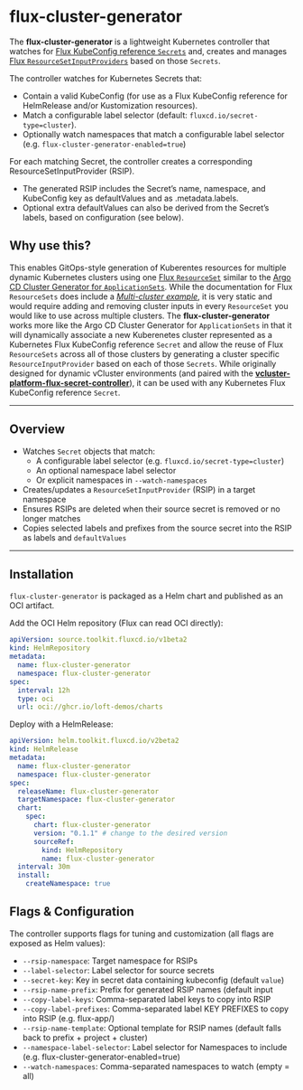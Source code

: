 # flux-cluster-generator

The **flux-cluster-generator** is a lightweight Kubernetes controller that watches for [Flux KubeConfig reference `Secrets`](https://fluxcd.io/flux/components/helm/helmreleases/#kubeconfig-reference) and, creates and manages [Flux `ResourceSetInputProviders`](https://fluxcd.control-plane.io/operator/resourcesetinputprovider/) based on those `Secrets`. 

The controller watches for Kubernetes Secrets that:
- Contain a valid KubeConfig (for use as a Flux KubeConfig reference for HelmRelease and/or Kustomization resources).
- Match a configurable label selector (default: `fluxcd.io/secret-type=cluster`).
- Optionally watch namespaces that match a configurable label selector (e.g. `flux-cluster-generator-enabled=true`)

For each matching Secret, the controller creates a corresponding ResourceSetInputProvider (RSIP).
- The generated RSIP includes the Secret’s name, namespace, and KubeConfig key as defaultValues and as .metadata.labels.
- Optional extra defaultValues can also be derived from the Secret’s labels, based on configuration (see below).

## Why use this?

This enables GitOps-style generation of Kuberentes resources for multiple dynamic Kubernetes clusters using one [Flux `ResourceSet`](https://fluxcd.control-plane.io/operator/resourceset/) similar to the [Argo CD Cluster Generator for `ApplicationSets`](https://argo-cd.readthedocs.io/en/stable/operator-manual/applicationset/Generators-Cluster/). While the documentation for Flux `ResourceSets` does include a [_Multi-cluster example_](https://fluxcd.control-plane.io/operator/resourcesets/app-definition/#multi-cluster-example), it is very static and would require adding and removing cluster inputs in every `ResourceSet` you would like to use across multiple clusters. The **flux-cluster-generator** works more like the Argo CD Cluster Generator for `ApplicationSets` in that it will dynamically associate a new Kuberenetes cluster represented as a Kubernetes Flux KubeConfig reference `Secret` and allow the reuse of Flux `ResourceSets` across all of those clusters by generating a cluster specific `ResourceInputProvider` based on each of those `Secrets`. While originally designed for dynamic vCluster environments (and paired with the [**vcluster-platform-flux-secret-controller**](https://github.com/loft-demos/vcluster-platform-flux-secret-controller)), it can be used with any Kubernetes Flux KubeConfig reference `Secret`.

---

## Overview

- Watches `Secret` objects that match:
  - A configurable label selector (e.g. `fluxcd.io/secret-type=cluster`)
  - An optional namespace label selector
  - Or explicit namespaces in `--watch-namespaces`
- Creates/updates a `ResourceSetInputProvider` (RSIP) in a target namespace
- Ensures RSIPs are deleted when their source secret is removed or no longer matches
- Copies selected labels and prefixes from the source secret into the RSIP as labels and `defaultValues`

---

## Installation

`flux-cluster-generator` is packaged as a Helm chart and published as an OCI artifact.

Add the OCI Helm repository (Flux can read OCI directly):

```yaml
apiVersion: source.toolkit.fluxcd.io/v1beta2
kind: HelmRepository
metadata:
  name: flux-cluster-generator
  namespace: flux-cluster-generator
spec:
  interval: 12h
  type: oci
  url: oci://ghcr.io/loft-demos/charts
```

Deploy with a HelmRelease:

```yaml
apiVersion: helm.toolkit.fluxcd.io/v2beta2
kind: HelmRelease
metadata:
  name: flux-cluster-generator
  namespace: flux-cluster-generator
spec:
  releaseName: flux-cluster-generator
  targetNamespace: flux-cluster-generator
  chart:
    spec:
      chart: flux-cluster-generator
      version: "0.1.1" # change to the desired version
      sourceRef:
        kind: HelmRepository
        name: flux-cluster-generator
  interval: 30m
  install:
    createNamespace: true
```

## Flags & Configuration

The controller supports flags for tuning and customization (all flags are exposed as Helm values):

- `--rsip-namespace`: Target namespace for RSIPs
- `--label-selector`: Label selector for source secrets
- `--secret-key`: Key in secret data containing kubeconfig (default `value`)
- `--rsip-name-prefix`: Prefix for generated RSIP names (default input
- `--copy-label-keys`: Comma-separated label keys to copy into RSIP
- `--copy-label-prefixes`: Comma-separated label KEY PREFIXES to copy into RSIP (e.g. flux-app/)
- `--rsip-name-template`: Optional template for RSIP names (default falls back to prefix + project + cluster)
- `--namespace-label-selector`: Label selector for Namespaces to include (e.g. flux-cluster-generator-enabled=true)
- `--watch-namespaces`: Comma-separated namespaces to watch (empty = all)
